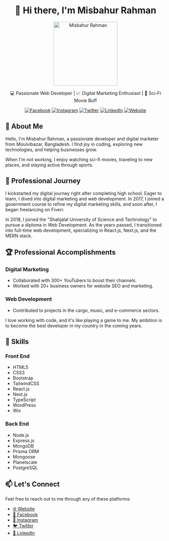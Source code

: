 <!-- Title and Profile Image -->
<div align="center">
  <h1>👋 Hi there, I'm Misbahur Rahman</h1>
  <img src="https://www.misbahurbd.com/images/profile-pic.jpg" alt="Misbahur Rahman" width="200" height="200">
</div>

<!-- Subtitle and Social Media Links -->
<div align="center">
  <p>
    💻 Passionate Web Developer | 📈 Digital Marketing Enthusiast | 🚀 Sci-Fi Movie Buff
  </p>
  <p>
    <a href="https://www.facebook.com/misbahurbd"><img src="https://img.shields.io/badge/Facebook-%40misbahurbd-blue" alt="Facebook"></a>
    <a href="https://www.instagram.com/misbahrubd"><img src="https://img.shields.io/badge/Instagram-%40misbahrubd-orange" alt="Instagram"></a>
    <a href="https://www.twitter.com/misbahurbd"><img src="https://img.shields.io/badge/Twitter-%40misbahurbd-blue" alt="Twitter"></a>
    <a href="https://www.linkedin.com/in/misbahurbd"><img src="https://img.shields.io/badge/LinkedIn-%40misbahurbd-blue" alt="LinkedIn"></a>
    <a href="https://www.misbahurbd.com"><img src="https://img.shields.io/badge/Website-misbahurbd.com-green" alt="Website"></a>
  </p>
</div>

<!-- About Me -->
## 🚀 About Me

Hello, I'm Misbahur Rahman, a passionate developer and digital marketer from Moulvibazar, Bangladesh. I find joy in coding, exploring new technologies, and helping businesses grow.

When I'm not working, I enjoy watching sci-fi movies, traveling to new places, and staying active through sports.

<!-- Professional Journey -->
## 🌟 Professional Journey

I kickstarted my digital journey right after completing high school. Eager to learn, I dived into digital marketing and web development. In 2017, I joined a government course to refine my digital marketing skills, and soon after, I began freelancing on Fiverr.

In 2018, I joined the "Shahjalal University of Science and Technology" to pursue a diploma in Web Development. As the years passed, I transitioned into full-time web development, specializing in React.js, Next.js, and the MERN stack.

<!-- Professional Accomplishments -->
## 🏆 Professional Accomplishments

### Digital Marketing
- Collaborated with 300+ YouTubers to boost their channels.
- Worked with 20+ business owners for website SEO and marketing.

### Web Development
- Contributed to projects in the cargo, music, and e-commerce sectors.

I love working with code, and it's like playing a game to me. My ambition is to become the best developer in my country in the coming years.

<!-- Skills Section -->
## 💼 Skills

### Front End
- HTML5
- CSS3
- Bootstrap
- TailwindCSS
- React.js
- Next.js
- TypeScript
- WordPress
- Wix

### Back End
- Node.js
- Express.js
- MongoDB
- Prisma ORM
- Mongoose
- Planetscale
- PostgreSQL

<!-- Connect Section -->
## 📫 Let's Connect

Feel free to reach out to me through any of these platforms:

- [🌐 Website](https://www.misbahurbd.com)
- [📱 Facebook](https://www.facebook.com/misbahurbd)
- [📸 Instagram](https://www.instagram.com/misbahrubd)
- [🐦 Twitter](https://www.twitter.com/misbahurbd)
- [💼 LinkedIn](https://www.linkedin.com/in/misbahurbd)
